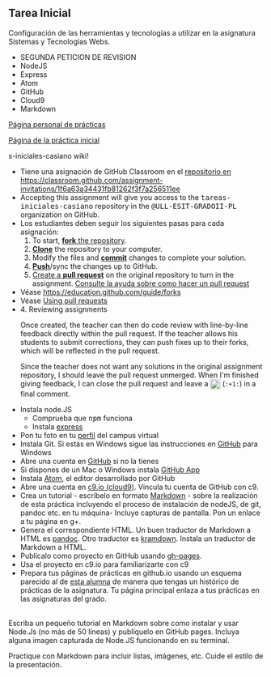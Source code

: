 ## Tarea Inicial

Configuración de las herramientas y tecnologías a utilizar en la asignatura Sistemas y Tecnologías Webs.

* SEGUNDA PETICION DE REVISION
* NodeJS
* Express
* Atom
* GitHub
* Cloud9
* Markdown

[Página personal de prácticas](http://alu0100819182.github.io/)

[Página de la práctica inicial](http://alu0100819182.github.io/Tutorial-STW/)

s-iniciales-casiano wiki!

<ul>
<!---
<li>
Darse de alta en la comunidad Google +
<a href="https://plus.google.com/u/1/communities/111920114018766363342">Google + ULL-ETSII-SYTW-1516</a>.
<br/>
Para hacerlo, entra  a
<a href="http://mail.ull.edu.es/">http://mail.ull.edu.es</a>
y  una vez allí date de alta en g+ (si no lo has hecho) siguiendo el enlace en +me o +yo en la parte superior derecha
-->
<li> Tiene una asignación de GitHub Classroom en el
<a href="https://classroom.github.com/assignment-invitations/1f6a63a34431fb81262f3f7a256511ee">repositorio en https://classroom.github.com/assignment-invitations/1f6a63a34431fb81262f3f7a256511ee</a>
<li> Accepting this assignment will give you access to the <tt>tareas-iniciales-casiano</tt> repository in the
<tt>@ULL-ESIT-GRADOII-PL</tt> organization on GitHub.

<li>Los estudiantes deben seguir los siguientes pasas para cada asignación:

<ol>
<li>To start, <a href="https://guides.github.com/activities/forking/"><strong>fork</strong> the repository</a>.</li>
<li>
<a href="http://gitref.org/creating/#clone"><strong>Clone</strong></a> the repository to your computer.</li>
<li>Modify the files and <a href="http://gitref.org/basic/#commit"><strong>commit</strong></a> changes to complete your solution.</li>
<li>
<a href="http://gitref.org/remotes/#push"><strong>Push</strong></a>/sync the changes up to GitHub.</li>
<li>
<a href="https://help.github.com/articles/creating-a-pull-request">Create a <strong>pull request</strong></a> on the original repository to turn in the assignment. <a href="https://help.github.com/articles/creating-a-pull-request">Consulte la ayuda sobre como hacer un pull request</a></li>
</ol>
<li> Véase <a href="https://education.github.com/guide/forks">https://education.github.com/guide/forks</a>
<li> Véase <a href="https://help.github.com/articles/using-pull-requests/">Using pull requests</a>
<!---
<p>You may consider making a context-specific copy of these steps in your syllabus or assignment description – grab <a href="https://raw.githubusercontent.com/education/guide/master/docs/forks.md">the markdown</a>.</p>
--->
<li>
<a id="4-reviewing-assignments" class="anchor" href="#4-reviewing-assignments" aria-hidden="true"><span class="octicon octicon-link"></span></a>4. Reviewing assignments</h3>

<p>Once created, the teacher can then do code review with line-by-line feedback directly within the pull request. If the teacher allows his students to submit corrections, they can push fixes up to their forks, which will be reflected in the pull request.</p>

<p>Since the teacher does not want any solutions in the original assignment repository,  I should leave the pull request unmerged. When I'm finished giving feedback, I can close the pull request and leave a <img class="emoji" title=":+1:" alt=":+1:" src="https://education.github.com/images/emoji/%2B1.png" height="20" width="20" align="absmiddle"> (<code>:+1:</code>) in a final comment.</p>

<li>Instala node.JS
<ul>
<li> Comprueba que <tt>npm</tt> funciona</li>
<li> Instala <a href="http://expressjs.com/">express</a></li>
</ul>
<li> Pon tu foto en tu <a href="https://campusvirtual.ull.es/1516/user/profile.php">perfil</a> del campus virtual
<li> Instala Git.
Si estás en Windows sigue las instrucciones en <a href="https://help.github.com/categories/58/articles">GitHub</a> para Windows
<li> Abre una cuenta en <a href="https://help.github.com/articles/set-up-git">GitHub</a> si no la tienes
<li> Si dispones de un Mac o Windows instala <a href="https://desktop.github.com/">GitHub App</a>
<li> Instala <a href="https://atom.io/">Atom</a>, el editor desarrollado por GitHub
<li> Abre una cuenta en <a href="http://c9.io">c9.io (cloud9)</a>. Vincula tu cuenta de GitHub con c9.
<li> Crea un tutorial - escríbelo en formato <a href="https://en.wikipedia.org/wiki/Markdown">Markdown</a> - sobre la realización de esta práctica incluyendo el proceso de instalación de nodeJS, de git, pandoc etc.  en tu máquina- Incluye capturas de pantalla. Pon un enlace a tu página en g+.
<li>Genera el correspondiente HTML. Un buen traductor de Markdown a HTML es
<a href="http://pandoc.org/">pandoc</a>.  Otro traductor es <a href="http://kramdown.gettalong.org/">kramdown</a>.
Instala un traductor de Markdown a HTML.
<li>Publícalo como proyecto en GitHub usando <a href="https://pages.github.com/">gh-pages</a>.<br/>
<li> Usa el proyecto en c9.io para familiarizarte con c9
<li>Prepara tus páginas de prácticas en github.io usando un esquema parecido  al de <a href="https://mdbgalvan.github.io/">esta alumna</a> de manera que tengas un histórico de prácticas de la asignatura.
Tu página principal enlaza a tus prácticas en las asignaturas del grado.
</ul>
<br/>
<!--
Cuando terminen la <a href="https://campusvirtual.ull.es/1415/mod/assign/view.php?id=35863">tarea inicial]</a> publiquen en la
<a href="https://plus.google.com/u/1/communities/111920114018766363342">comunidad g+</a>
los enlaces al repositorio y a la web en github.io.
<br/>
Posteriormente, si les gusta o les ayuda alguna de las publicaciones pueden "votarla" con un "+".
-->
Escriba un pequeño tutorial en Markdown sobre como instalar y usar Node.Js (no más de 50 líneas) y
publíquelo en GitHub pages. Incluya alguna imagen capturada de Node.JS funcionando en su terminal.

Practique con Markdown para incluir listas, imágenes, etc.
Cuide el estilo de la presentación.
<!--
* Indique la URL del repositorio git en el que deja su práctica.
* Indique la URL de su página web GitHub de usuario
* Indique la URL de su página web GitHub para las prácticas de PL
* Indique la URL de la "GitHub page" en la que ha desplegado esta práctica
-->
